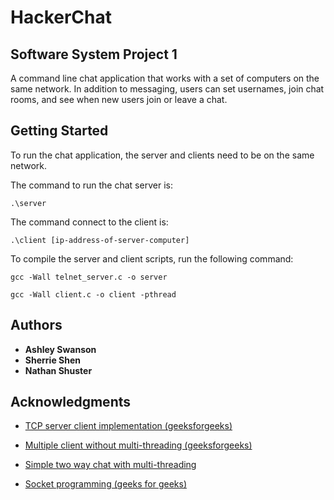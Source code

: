 # HackerChat
## Software System Project 1

A command line chat application that works with a set of computers on the same network. In addition to messaging, users can set usernames, join chat rooms, and see when new users join or leave a chat.

## Getting Started
To run the chat application, the server and clients need to be on the same network.

The command to run the chat server is:

`.\server`

The command connect to the client is:

`.\client [ip-address-of-server-computer]`

To compile the server and client scripts, run the following command:

`gcc -Wall telnet_server.c -o server`

`gcc -Wall client.c -o client -pthread`

## Authors
* **Ashley Swanson**
* **Sherrie Shen**
* **Nathan Shuster**

## Acknowledgments
* [TCP server client implementation (geeksforgeeks)](https://www.geeksforgeeks.org/tcp-server-client-implementation-in-c/)

* [Multiple client without multi-threading (geeksforgeeks)](https://www.geeksforgeeks.org/socket-programming-in-cc-handling-multiple-clients-on-server-without-multi-threading/)

* [Simple two way chat with multi-threading](http://www.theinsanetechie.in/2014/01/a-simple-chat-program-in-c-tcp.html)

* [Socket programming (geeks for geeks)](https://www.geeksforgeeks.org/socket-programming-cc/
)
